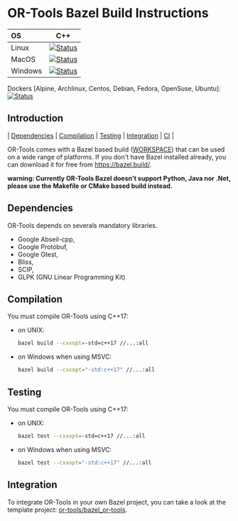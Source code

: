 # OR-Tools Bazel Build Instructions
| OS       | C++   |
|:-------- | :---: |
| Linux    | [![Status][linux_svg]][linux_link] |
| MacOS    | [![Status][macos_svg]][macos_link] |
| Windows  | [![Status][windows_svg]][windows_link] |

[linux_svg]: https://github.com/google/or-tools/actions/workflows/bazel_linux.yml/badge.svg?branch=master
[linux_link]: https://github.com/google/or-tools/actions/workflows/bazel_linux.yml
[macos_svg]: https://github.com/google/or-tools/actions/workflows/bazel_macos.yml/badge.svg?branch=master
[macos_link]: https://github.com/google/or-tools/actions/workflows/bazel_macos.yml
[windows_svg]: https://github.com/google/or-tools/actions/workflows/bazel_windows.yml/badge.svg?branch=master
[windows_link]: https://github.com/google/or-tools/actions/workflows/bazel_windows.yml

Dockers [Alpine, Archlinux, Centos, Debian, Fedora, OpenSuse, Ubuntu]: [![Status][docker_svg]][docker_link]

[docker_svg]: https://github.com/google/or-tools/actions/workflows/bazel_docker.yml/badge.svg?branch=master
[docker_link]: https://github.com/google/or-tools/actions/workflows/bazel_docker.yml

## Introduction

<nav for="bazel"> |
<a href="#dependencies">Dependencies</a> |
<a href="#compilation">Compilation</a> |
<a href="#testing">Testing</a> |
<a href="#integration">Integration</a> |
<a href="doc/ci.md">CI</a> |
</nav>

OR-Tools comes with a Bazel based build ([WORKSPACE](../WORKSPACE)) that can be
used on a wide range of platforms. If you don't have Bazel installed already,
you can download it for free from <https://bazel.build/>.

**warning: Currently OR-Tools Bazel doesn't support Python, Java nor .Net,
please use the Makefile or CMake based build instead.**

## Dependencies

OR-Tools depends on severals mandatory libraries.

* Google Abseil-cpp,
* Google Protobuf,
* Google Gtest,
* Bliss,
* SCIP,
* GLPK (GNU Linear Programming Kit)

## Compilation

You must compile OR-Tools using C++17:

* on UNIX:
  ```sh
  bazel build --cxxopt=-std=c++17 //...:all
  ```

* on Windows when using MSVC:
  ```sh
  bazel build --cxxopt="-std:c++17" //...:all
  ```

## Testing

You must compile OR-Tools using C++17:

* on UNIX:
  ```sh
  bazel test --cxxopt=-std=c++17 //...:all
  ```

* on Windows when using MSVC:
  ```sh
  bazel test --cxxopt="-std:c++17" //...:all
  ```

## Integration

To integrate OR-Tools in your own Bazel project,
you can take a look at the template project:
[or-tools/bazel\_or-tools](https://github.com/or-tools/bazel_or-tools).

